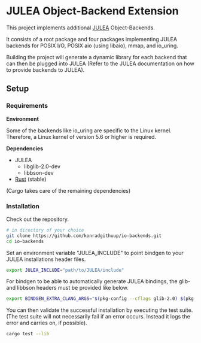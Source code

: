 # JULEA Object-Backend Extension

This project implements additional [JULEA](https://github.com/parcio/julea) Object-Backends.

It consists of a root package and four packages implementing JULEA backends for POSIX I/O, POSIX aio (using libaio), mmap, and io_uring.

Building the project will generate a dynamic library for each backend that can then be plugged into JULEA (Refer to the JULEA documentation on how to provide backends to JULEA).

## Setup

### Requirements

**Environment**

Some of the backends like io_uring are specific to the Linux kernel. Therefore, a Linux kernel of version 5.6 or higher is required.

**Dependencies**
- JULEA
  - libglib\-2.0\-dev
  - libbson\-dev
- [Rust](https://www.rust-lang.org/) (stable)

(Cargo takes care of the remaining dependencies)

### Installation

Check out the repository.

```bash
# in directory of your choice
git clone https://github.com/konradgithuup/io-backends.git
cd io-backends
```

Set an environment variable "JULEA_INCLUDE" to point bindgen to your JULEA installations header files.

```bash
export JULEA_INCLUDE="path/to/JULEA/include"
```

For bindgen to be able to automatically generate JULEA bindings, the glib- and libbson headers must be provided like below.

```bash
export BINDGEN_EXTRA_CLANG_ARGS="$(pkg-config --cflags glib-2.0) $(pkg-config --cflags libbson-1.0)"
```

You can then validate the successful installation by executing the test suite. (The test suite will not necessarily fail if an error occurs. Instead it logs the error and carries on, if possible).

```bash
cargo test --lib
```